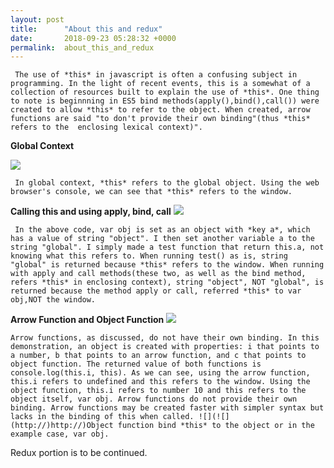 ```yaml
---
layout: post
title:      "About this and redux"
date:       2018-09-23 05:28:32 +0000
permalink:  about_this_and_redux
---
```



     The use of *this* in javascript is often a confusing subject in programming. In the light of recent events, this is a somewhat of a collection of resources built to explain the use of *this*. One thing to note is beginnning in ES5 bind methods(apply(),bind(),call()) were created to allow *this* to refer to the object. When created, arrow functions are said "to don't provide their own binding"(thus *this* refers to the  enclosing lexical context)".
 
**Global Context**

![](https://i.imgur.com/6NDfuYu.png)

     In global context, *this* refers to the global object. Using the web browser's console, we can see that *this* refers to the window.

**Calling this and using apply, bind, call**
![](https://i.imgur.com/TJkaRsN.png)

     In the above code, var obj is set as an object with *key a*, which has a value of string "object". I then set another variable a to the string "global". I simply made a test function that return this.a, not knowing what this refers to. When running test() as is, string "global" is returned because *this* refers to the window. When running with apply and call methods(these two, as well as the bind method, refers *this* in enclosing context), string "object", NOT "global", is returned because the method apply or call, referred *this* to var obj,NOT the window.
		 
**Arrow Function and Object Function**
![](https://i.imgur.com/FHIKckE.png)

    Arrow functions, as discussed, do not have their own binding. In this demonstration, an object is created with properties: i that points to a number, b that points to an arrow function, and c that points to object function. The returned value of both functions is console.log(this.i, this). As we can see, using the arrow function, this.i refers to undefined and this refers to the window. Using the object function, this.i refers to number 10 and this refers to the object itself, var obj. Arrow functions do not provide their own binding. Arrow functions may be created faster with simpler syntax but lacks in the binding of this when called. ![](![](http://)http://)Object function bind *this* to the object or in the example case, var obj. 
		
   
	 
Redux portion is to be continued.
